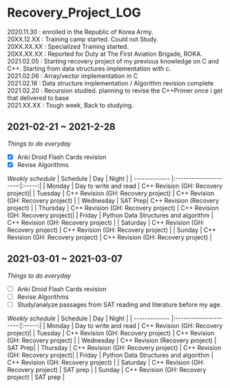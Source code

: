# Recovery_Project_LOG

2020.11.30 : enrolled in the Republic of Korea Army.  
20XX.12.XX : Training camp started. Could not Study.  
20XX.XX.XX : Specialized Training started.  
20XX.XX.XX : Reported for Duty at The First Aviation Brigade, ROKA.  
2021.02.05 : Starting recovery project of my previous knowledge on C and C++. Starting from data structures implementation with c.  
2021.02.06 : Array/vector implementation in C  
2021.02.16 : Data structure implementation / Algorithm revision complete  
2021.02.20 : Recursion studied. planning to revise the C++Primer once i get that delivered to base  
2021.XX.XX : Tough week, Back to studying.  

## 2021-02-21 ~ 2021-2-28
*Things to do everyday*
- [x] Anki Droid Flash Cards revision
- [x] Revise Algorithms  

*Weekly schedule*
| Schedule      | Day                   | Night |
| ------------- |:---------------------:|:-----:|
| Monday        | Day to write and read | C++ Revision (GH: Recovery project)|
| Tuesday       | C++ Revision (GH: Recovery project) |   C++ Revision (GH: Recovery project) |
| Wednesday     | SAT Prep|    C++ Revision (Recovery project) |
| Thursday      | C++ Revision (GH: Recovery project) | C++ Revision (GH: Recovery project)|
| Friday        | Python Data Structures and algorithm      |  C++ Revision (GH: Recovery project) |
| Saturday      | C++ Revision (GH: Recovery project) |  C++ Revision (GH: Recovery project) |
| Sunday        | C++ Revision (GH: Recovery project) | C++ Revision (GH: Recovery project) |

## 2021-03-01 ~ 2021-03-07
*Things to do everyday*
- [ ] Anki Droid Flash Cards revision
- [ ] Revise Algorithms  
- [ ] Study/analyze passages from SAT reading and literature before my age.

*Weekly schedule*
| Schedule      | Day                   | Night |
| ------------- |:---------------------:|:-----:|
| Monday        | Day to write and read | C++ Revision (GH: Recovery project)|
| Tuesday       | C++ Revision (GH: Recovery project) |   C++ Revision (GH: Recovery project) |
| Wednesday     | C++ Revision (Recovery project)  | SAT Prep|
| Thursday      | C++ Revision (GH: Recovery project) | C++ Revision (GH: Recovery project)|
| Friday        | Python Data Structures and algorithm      |  C++ Revision (GH: Recovery project) |
| Saturday      | C++ Revision (GH: Recovery project) | SAT prep |
| Sunday        | C++ Revision (GH: Recovery project) | SAT prep |
